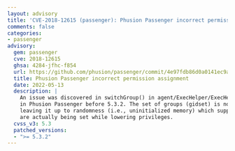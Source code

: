 ```yaml
---
layout: advisory
title: 'CVE-2018-12615 (passenger): Phusion Passenger incorrect permission assignment'
comments: false
categories:
- passenger
advisory:
  gem: passenger
  cve: 2018-12615
  ghsa: 4284-jfhc-f854
  url: https://github.com/phusion/passenger/commit/4e97fdb86d0a0141ec9a052c6e691fcd07bb45c8
  title: Phusion Passenger incorrect permission assignment
  date: 2022-05-13
  description: |
    An issue was discovered in switchGroup() in agent/ExecHelper/ExecHelperMain.cpp
    in Phusion Passenger before 5.3.2. The set of groups (gidset) is not set correctly,
    leaving it up to randomness (i.e., uninitialized memory) which supplementary groups
    are actually being set while lowering privileges.
  cvss_v3: 5.3
  patched_versions:
  - ">= 5.3.2"
---
```

